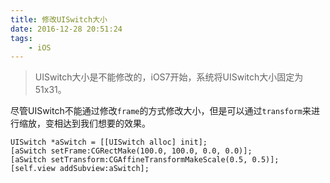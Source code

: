 ```yaml
---
title: 修改UISwitch大小
date: 2016-12-28 20:51:24
tags:
	- iOS
---
```


> UISwitch大小是不能修改的，iOS7开始，系统将UISwitch大小固定为51x31。

尽管UISwitch不能通过修改`frame`的方式修改大小，但是可以通过`transform`来进行缩放，变相达到我们想要的效果。

``` ObjC
UISwitch *aSwitch = [[UISwitch alloc] init];
[aSwitch setFrame:CGRectMake(100.0, 100.0, 0.0, 0.0)];
[aSwitch setTransform:CGAffineTransformMakeScale(0.5, 0.5)];
[self.view addSubview:aSwitch];
```
